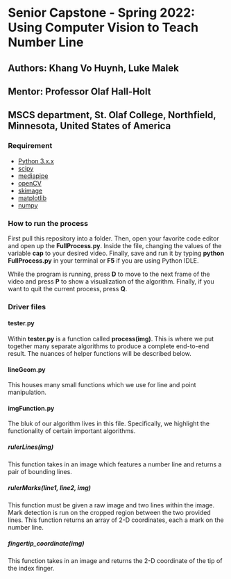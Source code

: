 # Senior Capstone - Spring 2022: Using Computer Vision to Teach Number Line
## Authors: Khang Vo Huynh, Luke Malek
## Mentor: Professor Olaf Hall-Holt
## MSCS department, St. Olaf College, Northfield, Minnesota, United States of America

### Requirement
* [Python 3.x.x](https://www.python.org/)
* [scipy](https://scipy.org/)
* [mediapipe](https://google.github.io/mediapipe/)
* [openCV](https://opencv.org/)
* [skimage](https://scikit-image.org/)
* [matplotlib](https://matplotlib.org/)
* [numpy](https://numpy.org/)

### How to run the process
First pull this repository into a folder. Then, open your favorite code editor and open up the **FullProcess.py**. Inside the file, changing the values of the variable **cap** to your desired video. Finally, save and run it by typing **python FullProcess.py** in your terminal or **F5** if you are using Python IDLE.

While the program is running, press **D** to move to the next frame of the video and press **P** to show a visualization of the algorithm. Finally, if you want to quit the current process, press **Q**.

### Driver files
#### tester.py
Within **tester.py** is a function called **process(img)**. This is where we put together many separate algorithms to produce a complete end-to-end result. The nuances of helper functions will be described below.
#### lineGeom.py
This houses many small functions which we use for line and point manipulation. 
#### imgFunction.py
The bluk of our algorithm lives in this file. Specifically, we highlight the functionality of certain important algorithms.
##### rulerLines(img)
This function takes in an image which features a number line and returns a pair of bounding lines. 
##### rulerMarks(line1, line2, img)
This function must be given a raw image and two lines within the image. Mark detection is run on the cropped region between the two provided lines. This function returns an array of 2-D coordinates, each a mark on the number line.
##### fingertip_coordinate(img)
This function takes in an image and returns the 2-D coordinate of the tip of the index finger. 



